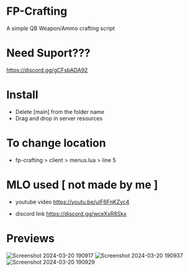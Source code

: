 # FP-Crafting
A simple QB Weapon/Ammo crafting script

# Need Suport???

https://discord.gg/gCFsbADA92

# Install

* Delete [main] from the folder name
* Drag and drop in server resources
 
 
 
 # To change location
* fp-crafting > client > menus.lua > line 5 
  



# MLO used [ not made by me ] 

* youtube video 
https://youtu.be/uIF6FnKZyc4

* discord link
https://discord.gg/wceXxR8Skx

# Previews


![Screenshot 2024-03-20 190917](https://github.com/2femalesphobia/fp-crafting/assets/151433124/4aeed018-5e1f-424e-8125-ef632b0ad870)
![Screenshot 2024-03-20 190937](https://github.com/2femalesphobia/fp-crafting/assets/151433124/e3e360b7-6ab7-4124-86bc-72a08f7e9a51)
![Screenshot 2024-03-20 190929](https://github.com/2femalesphobia/fp-crafting/assets/151433124/6386b9df-8a54-43eb-ad46-474af857e982)

